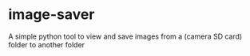# image-saver
A simple python tool to view and save images from a (camera SD card) folder to another folder
